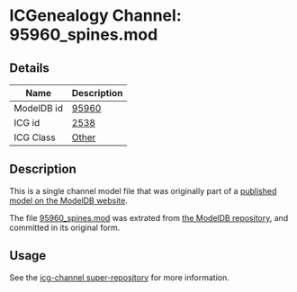 # ICGenealogy Channel: 95960\_spines.mod

## Details

Name | Description
---- | -----------
ModelDB id | [95960](http://senselab.med.yale.edu/ModelDB/ShowModel.cshtml?model=95960)
ICG id | [2538](http://icg.neurotheory.ox.ac.uk/channels/other/2538)
ICG Class | [Other](http://icg.neurotheory.ox.ac.uk/channels/other)

## Description

This is a single channel model file that was originally part of a [published model on the ModelDB website](http://senselab.med.yale.edu/mModelDB/ShowModel.cshtml?model=95960).

The file [95960\_spines.mod](95960_spines.mod) was extrated from [the ModelDB repository](http://senselab.med.yale.edu/ModelDB/ShowModel.cshtml?model=95960), and committed in its original form.

## Usage

See the [icg-channel super-repository](https://github.com/icgenealogy/icg-channels) for more information.